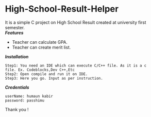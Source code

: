 # High-School-Result-Helper  
It is a simple C project on High School Result created at university first semester.      
***Features***

- Teacher can calculate GPA.
- Teacher can create merit list.    

***Installation***
```
Step1: You need an IDE which can execute C/C++ file. As it is a c file. Ex. Codeblocks,Dev C++,Etc
Step2: Open compile and run it on IDE.
Step3: Here you go. Input as per instruction.
```

***Credentials***
```
userName: humaun kabir
password: passhimu
```

Thank you !


